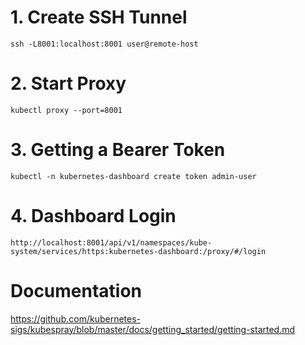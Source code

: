 # 1. Create SSH Tunnel
```
ssh -L8001:localhost:8001 user@remote-host
```
# 2. Start Proxy
```
kubectl proxy --port=8001
```
# 3. Getting a Bearer Token
```
kubectl -n kubernetes-dashboard create token admin-user
```
# 4. Dashboard Login
```
http://localhost:8001/api/v1/namespaces/kube-system/services/https:kubernetes-dashboard:/proxy/#/login
```


# Documentation
https://github.com/kubernetes-sigs/kubespray/blob/master/docs/getting_started/getting-started.md
